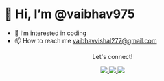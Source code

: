 # 👋 Hi, I’m @vaibhav975
- 👀 I’m interested in coding
- 📫 How to reach me vaibhavvishal277@gmail.com 

<div align="center">
<p align="center">Let's connect!</p>

<a target="blank" href="https://www.instagram.com/vaibhav_rankwar/">
    <img src="https://img.shields.io/badge/Instagram-E4405F?style=for-the-badge&logo=instagram&logoColor=white" />
</a>

<a  target="blank" href="https://www.linkedin.com/in/vaibhav-vishal-a222891b2/">
    <img src="https://img.shields.io/badge/linkedin-%230077B5.svg?&style=for-the-badge&logo=linkedin&logoColor=white" />
</a>

<a  target="blank" href="https://www.facebook.com/vaibhav.rankwar.1/">
    <img src="https://img.shields.io/badge/Facebook-1877F2?style=for-the-badge&logo=facebook&logoColor=white" />
</a>
  
</div>

<!---
vaibhav975/vaibhav975 is a ✨ special ✨ repository because its `README.md` (this file) appears on your GitHub profile.
You can click the Preview link to take a look at your changes.
--->
